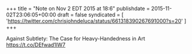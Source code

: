 +++
title = "Note on Nov 2 EDT 2015 at 18:6"
publishdate = 2015-11-02T23:06:05+00:00
draft = false
syndicated = [ 'https://twitter.com/chrisjohndeluca/status/661318390267691000?s=20' ]
+++

Against Subtlety: The Case for Heavy-Handedness in Art https://t.co/DEfwad1lW7

